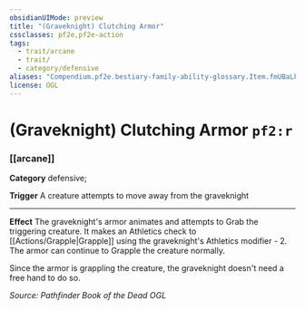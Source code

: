 ```yaml
---
obsidianUIMode: preview
title: "(Graveknight) Clutching Armor"
cssclasses: pf2e,pf2e-action
tags:
  - trait/arcane
  - trait/
  - category/defensive
aliases: "Compendium.pf2e.bestiary-family-ability-glossary.Item.fmUBaLklyVmNt3VD"
license: OGL
---
```

# (Graveknight) Clutching Armor `pf2:r`

### [[arcane]]

**Category** defensive; 




**Trigger** A creature attempts to move away from the graveknight

* * *

**Effect** The graveknight's armor animates and attempts to Grab the triggering creature. It makes an Athletics check to [[Actions/Grapple|Grapple]] using the graveknight's Athletics modifier - 2. The armor can continue to Grapple the creature normally.

Since the armor is grappling the creature, the graveknight doesn't need a free hand to do so.

*Source: Pathfinder Book of the Dead*
*OGL*
